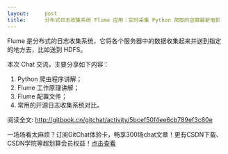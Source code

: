 ```yaml
---
layout:     post
title:      分布式日志收集系统 Flume 应用：实时采集 Python 爬取的豆瓣最新电影
---
```

<div id="article_content" class="article_content clearfix csdn-tracking-statistics" data-pid="blog" data-mod="popu_307" data-dsm="post">
								            <link rel="stylesheet" href="https://csdnimg.cn/release/phoenix/template/css/ck_htmledit_views-f76675cdea.css">
						<div class="htmledit_views" id="content_views">
                <p>Flume 是分布式的日志收集系统，它将各个服务器中的数据收集起来并送到指定的地方去，比如送到 HDFS。</p><p>本次 Chat 交流，主要分享如下内容：</p><ol><li>Python 爬虫程序讲解；</li><li>Flume 工作原理讲解；</li><li>Flume 配置文件；</li><li>常用的开源日志收集系统对比。</li></ol><p>阅读全文: <a href="http://gitbook.cn/gitchat/activity/5bcef50f4ee6cb789ef3c80e?utm_source=csdn_blog" rel="nofollow">http://gitbook.cn/gitchat/activity/5bcef50f4ee6cb789ef3c80e</a></p><p>一场场看太麻烦？订阅GitChat体验卡，畅享300场chat文章！更有CSDN下载、CSDN学院等超划算会员权益！<a href="https://download.csdn.net/vip_code?utm_source=vip_blog" rel="nofollow">点击查看</a></p>            </div>
                </div>